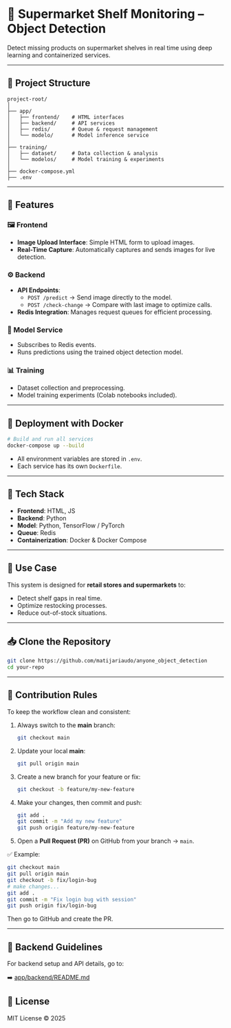 # 🛒 Supermarket Shelf Monitoring – Object Detection  

Detect missing products on supermarket shelves in real time using deep learning and containerized services.  

---

## 📂 Project Structure  

```
project-root/
│
├── app/
│   ├── frontend/    # HTML interfaces
│   ├── backend/     # API services
│   ├── redis/       # Queue & request management
│   └── modelo/      # Model inference service
│
├── training/
│   ├── dataset/     # Data collection & analysis
│   └── modelos/     # Model training & experiments
│
├── docker-compose.yml
├── .env
```

---

## 🚀 Features  

### 🖼️ Frontend  
- **Image Upload Interface**: Simple HTML form to upload images.  
- **Real-Time Capture**: Automatically captures and sends images for live detection.  

### ⚙️ Backend  
- **API Endpoints**:  
  - `POST /predict` → Send image directly to the model.  
  - `POST /check-change` → Compare with last image to optimize calls.  
- **Redis Integration**: Manages request queues for efficient processing.  

### 🔮 Model Service  
- Subscribes to Redis events.  
- Runs predictions using the trained object detection model.  

### 📊 Training  
- Dataset collection and preprocessing.  
- Model training experiments (Colab notebooks included).  

---

## 🐳 Deployment with Docker  

```bash
# Build and run all services
docker-compose up --build
```

- All environment variables are stored in `.env`.  
- Each service has its own `Dockerfile`.  

---

## 🧩 Tech Stack  

- **Frontend**: HTML, JS  
- **Backend**: Python  
- **Model**: Python, TensorFlow / PyTorch  
- **Queue**: Redis  
- **Containerization**: Docker & Docker Compose  

---

## 📌 Use Case  

This system is designed for **retail stores and supermarkets** to:  
- Detect shelf gaps in real time.  
- Optimize restocking processes.  
- Reduce out-of-stock situations.  

---

## 📥 Clone the Repository

```bash
git clone https://github.com/matijariaudo/anyone_object_detection
cd your-repo
```

---

## 🔑 Contribution Rules

To keep the workflow clean and consistent:

1. Always switch to the **main** branch:
   ```bash
   git checkout main
   ```

2. Update your local **main**:
   ```bash
   git pull origin main
   ```

3. Create a new branch for your feature or fix:
   ```bash
   git checkout -b feature/my-new-feature
   ```

4. Make your changes, then commit and push:
   ```bash
   git add .
   git commit -m "Add my new feature"
   git push origin feature/my-new-feature
   ```

5. Open a **Pull Request (PR)** on GitHub from your branch → `main`.

✅ Example:

```bash
git checkout main
git pull origin main
git checkout -b fix/login-bug
# make changes...
git add .
git commit -m "Fix login bug with session"
git push origin fix/login-bug
```

Then go to GitHub and create the PR.

---

## 📂 Backend Guidelines

For backend setup and API details, go to:

➡️ [app/backend/README.md](app/backend/README.md)


## 📜 License  

MIT License © 2025  
